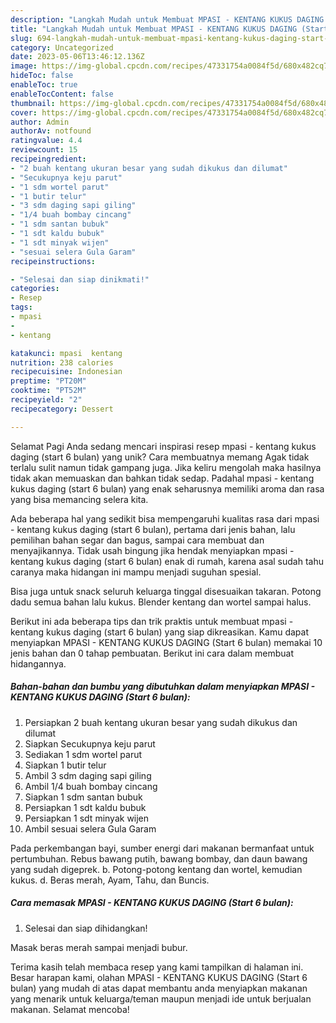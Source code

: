 ```yaml
---
description: "Langkah Mudah untuk Membuat MPASI - KENTANG KUKUS DAGING (Start 6 bulan) yang Enak, Enak"
title: "Langkah Mudah untuk Membuat MPASI - KENTANG KUKUS DAGING (Start 6 bulan) yang Enak, Enak"
slug: 694-langkah-mudah-untuk-membuat-mpasi-kentang-kukus-daging-start-6-bulan-yang-enak-enak
category: Uncategorized
date: 2023-05-06T13:46:12.136Z
image: https://img-global.cpcdn.com/recipes/47331754a0084f5d/680x482cq70/mpasi-kentang-kukus-daging-start-6-bulan-foto-resep-utama.jpg
hideToc: false
enableToc: true
enableTocContent: false
thumbnail: https://img-global.cpcdn.com/recipes/47331754a0084f5d/680x482cq70/mpasi-kentang-kukus-daging-start-6-bulan-foto-resep-utama.jpg
cover: https://img-global.cpcdn.com/recipes/47331754a0084f5d/680x482cq70/mpasi-kentang-kukus-daging-start-6-bulan-foto-resep-utama.jpg
author: Admin
authorAv: notfound
ratingvalue: 4.4
reviewcount: 15
recipeingredient:
- "2 buah kentang ukuran besar yang sudah dikukus dan dilumat"
- "Secukupnya keju parut"
- "1 sdm wortel parut"
- "1 butir telur"
- "3 sdm daging sapi giling"
- "1/4 buah bombay cincang"
- "1 sdm santan bubuk"
- "1 sdt kaldu bubuk"
- "1 sdt minyak wijen"
- "sesuai selera Gula Garam"
recipeinstructions:

- "Selesai dan siap dinikmati!"
categories:
- Resep
tags:
- mpasi
- 
- kentang

katakunci: mpasi  kentang 
nutrition: 238 calories
recipecuisine: Indonesian
preptime: "PT20M"
cooktime: "PT52M"
recipeyield: "2"
recipecategory: Dessert

---
```



Selamat Pagi Anda sedang mencari inspirasi resep mpasi - kentang kukus daging (start 6 bulan) yang unik? Cara membuatnya memang Agak tidak terlalu sulit namun tidak gampang juga. Jika keliru mengolah maka hasilnya tidak akan memuaskan dan bahkan tidak sedap. Padahal mpasi - kentang kukus daging (start 6 bulan) yang enak seharusnya memiliki aroma dan rasa yang bisa memancing selera kita.


Ada beberapa hal yang sedikit bisa mempengaruhi kualitas rasa dari mpasi - kentang kukus daging (start 6 bulan), pertama dari jenis bahan, lalu pemilihan bahan segar dan bagus, sampai cara membuat dan menyajikannya. Tidak usah bingung jika hendak menyiapkan mpasi - kentang kukus daging (start 6 bulan) enak di rumah, karena asal sudah tahu caranya maka hidangan ini mampu menjadi suguhan spesial.

Bisa juga untuk snack seluruh keluarga tinggal disesuaikan takaran. Potong dadu semua bahan lalu kukus. Blender kentang dan wortel sampai halus.


Berikut ini ada beberapa tips dan trik praktis untuk membuat mpasi - kentang kukus daging (start 6 bulan) yang siap dikreasikan. Kamu dapat menyiapkan MPASI - KENTANG KUKUS DAGING (Start 6 bulan) memakai 10 jenis bahan dan 0 tahap pembuatan. Berikut ini cara dalam membuat hidangannya.

<!--inarticleads1-->

##### Bahan-bahan dan bumbu yang dibutuhkan dalam menyiapkan MPASI - KENTANG KUKUS DAGING (Start 6 bulan):

1. Persiapkan 2 buah kentang ukuran besar yang sudah dikukus dan dilumat
1. Siapkan Secukupnya keju parut
1. Sediakan 1 sdm wortel parut
1. Siapkan 1 butir telur
1. Ambil 3 sdm daging sapi giling
1. Ambil 1/4 buah bombay cincang
1. Siapkan 1 sdm santan bubuk
1. Persiapkan 1 sdt kaldu bubuk
1. Persiapkan 1 sdt minyak wijen
1. Ambil sesuai selera Gula Garam


Pada perkembangan bayi, sumber energi dari makanan bermanfaat untuk pertumbuhan. Rebus bawang putih, bawang bombay, dan daun bawang yang sudah digeprek. b. Potong-potong kentang dan wortel, kemudian kukus. d. Beras merah, Ayam, Tahu, dan Buncis. 

<!--inarticleads2-->

##### Cara memasak MPASI - KENTANG KUKUS DAGING (Start 6 bulan):


1. Selesai dan siap dihidangkan!

Masak beras merah sampai menjadi bubur. 

Terima kasih telah membaca resep yang kami tampilkan di halaman ini. Besar harapan kami, olahan MPASI - KENTANG KUKUS DAGING (Start 6 bulan) yang mudah di atas dapat membantu anda menyiapkan makanan yang menarik untuk keluarga/teman maupun menjadi ide untuk berjualan makanan. Selamat mencoba!
